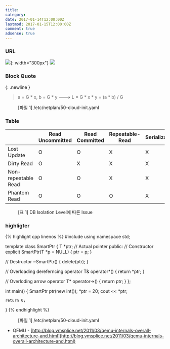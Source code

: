 ```yaml
---
title:
category:
date: 2017-01-14T12:00:00Z
lastmod: 2017-01-15T12:00:00Z
comment: true
adsense: true
---
```


### URL

![]({{site.baseurl}}/images/theory_analysis/Linux_LSM/Linux_LSM_Framework.PNG){: width="300px"}
![]({{site.baseurl}}/images/theory_analysis/KVM_QEMU/QEMU_non-iothread.PNG)

### Block Quote

{: .newline }
> a = G * x, b = G * y
> ---> L = G * x * y = (a * b) / G
<figure>
<figcaption class="caption">[파일 1] /etc/netplan/50-cloud-init.yaml</figcaption>
</figure>

### Table

| | Read Uncommitted | Read Committed | Repeatable-Read | Serializable |
|----|----|----|----|----|
| Lost Update | O | O | X | X |
| Dirty Read | O | X | X | X |
| Non-repeatable Read | O | O | X | X |
| Phantom Read | O | O | O | X |

<figure>
<figcaption class="caption">[표 1] DB Isolation Level에 따른 Issue</figcaption>
</figure>

### highligter

{% highlight cpp linenos %}
#include <iostream>
using namespace std;

template <class T>
class SmartPtr
{
   T *ptr;  // Actual pointer
public:
   // Constructor
   explicit SmartPtr(T *p = NULL) { ptr = p; }

   // Destructor
   ~SmartPtr() { delete(ptr); }

   // Overloading dereferncing operator
   T& operator*() { return *ptr; }

   // Overloding arrow operator
   T* operator->() { return ptr; }
};

int main()
{
    SmartPtr<int> ptr(new int());
    *ptr = 20;
    cout << *ptr;

    return 0;
}
{% endhighlight %}
<figure>
<figcaption class="caption">[파일 1] /etc/netplan/50-cloud-init.yaml</figcaption>
</figure>

* QEMU - [http://blog.vmsplice.net/2011/03/qemu-internals-overall-architecture-and.html](http://blog.vmsplice.net/2011/03/qemu-internals-overall-architecture-and.html)
